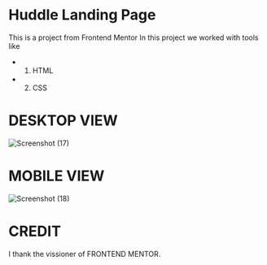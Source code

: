 # Huddle Landing Page
This is a project from Frontend Mentor
In this project we worked with tools like 
* 1. HTML
* 2. CSS

# DESKTOP VIEW
![Screenshot (17)](https://user-images.githubusercontent.com/61484602/225927214-ab72dc11-f0bb-40ae-aff9-8d11efc55654.png)

# MOBILE VIEW
![Screenshot (18)](https://user-images.githubusercontent.com/61484602/225927323-3fe91b82-b833-4369-80a4-ff60dabaa1a2.png)

# CREDIT
I thank the vissioner of FRONTEND MENTOR.

